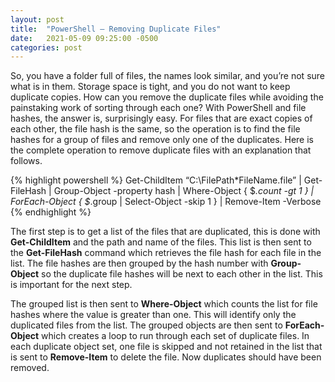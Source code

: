 ```yaml
---
layout: post
title:  "PowerShell — Removing Duplicate Files"
date:   2021-05-09 09:25:00 -0500
categories: post
---
```


So, you have a folder full of files, the names look similar, and you’re not sure what is in them. Storage space is tight, and you do not want to keep duplicate copies. How can you remove the duplicate files while avoiding the painstaking work of sorting through each one? With PowerShell and file hashes, the answer is, surprisingly easy.
For files that are exact copies of each other, the file hash is the same, so the operation is to find the file hashes for a group of files and remove only one of the duplicates. Here is the complete operation to remove duplicate files with an explanation that follows.

{% highlight powershell %}
Get-ChildItem “C:\FilePath\*FileName.file” | Get-FileHash | Group-Object -property hash | Where-Object { $_.count -gt 1 } | ForEach-Object { $_.group | Select-Object -skip 1 } | Remove-Item -Verbose
{% endhighlight %}

The first step is to get a list of the files that are duplicated, this is done with **Get-ChildItem** and the path and name of the files. This list is then sent to the **Get-FileHash** command which retrieves the file hash for each file in the list. The file hashes are then grouped by the hash number with **Group-Object** so the duplicate file hashes will be next to each other in the list. This is important for the next step.

The grouped list is then sent to **Where-Object** which counts the list for file hashes where the value is greater than one. This will identify only the duplicated files from the list. The grouped objects are then sent to **ForEach-Object** which creates a loop to run through each set of duplicate files. In each duplicate object set, one file is skipped and not retained in the list that is sent to **Remove-Item** to delete the file. Now duplicates should have been removed.